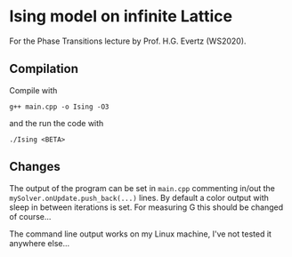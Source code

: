 # Ising model on infinite Lattice

For the Phase Transitions lecture by Prof. H.G. Evertz (WS2020).

## Compilation
Compile with 

    g++ main.cpp -o Ising -O3

and the run the code with

    ./Ising <BETA>


## Changes
The output of the program can be set in `main.cpp` commenting in/out the `mySolver.onUpdate.push_back(...)` lines.
By default a color output with sleep in between iterations is set. For measuring G this should be changed of course...

The command line output works on my Linux machine, I've not tested it anywhere else...

